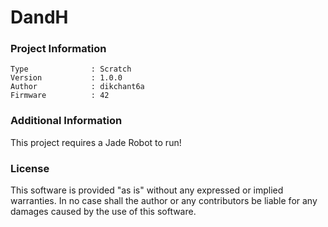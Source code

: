 DandH
================



### Project Information
```
Type              : Scratch
Version           : 1.0.0
Author            : dikchant6a
Firmware          : 42
```

### Additional Information
This project requires a Jade Robot to run!

### License
This software is provided "as is" without any expressed or implied warranties.  In no case shall the author or any contributors be liable for any damages caused by the use of this software.


